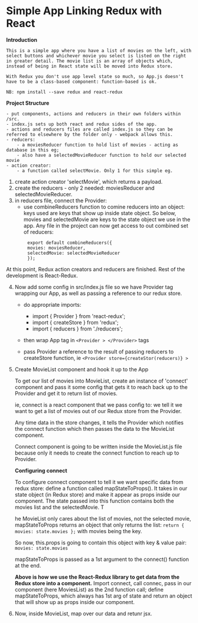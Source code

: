 # **Simple App Linking Redux with React**

**Introduction**

    This is a simple app where you have a list of movies on the left, with select buttons and whichever movie you select is listed on the right in greater detail. The movie list is an array of objects which, instead of being in React state will be moved into Redux store.

    With Redux you don't use app level state so much, so App.js doesn't have to be a class-based component: function-based is ok.

    NB: npm install --save redux and react-redux

**Project Structure**

    - put components, actions and reducers in their own folders within /src.
    - index.js sets up both react and redux sides of the app.
    - actions and reducers files are called index.js so they can be referred to elsewhere by the folder only - webpack allows this.
    - reducers:
        - a moviesReducer function to hold list of movies - acting as database in this eg;
        - also have a selectedMovieReducer function to hold our selected movie
    - action creator:
        - a function called selectMovie. Only 1 for this simple eg.

1. create action creator 'selectMovie', which returns a payload.
2. create the reducers - only 2 needed: moviesReducer and selectedMovieReducer.
3. in reducers file, connect the Provider:
   - use combineReducers function to comine reducers into an object:
     keys used are keys that show up inside state object. So below, movies and selectedMovie are keys to the state object we use in the app. Any file in the project can now get access to out combined set of reducers:

```
        export default combineReducers({
        movies: moviesReducer,
        selectedMovie: selectedMovieReducer
        });

```

At this point, Redux action creators and reducers are finished. Rest of the development is React-Redux.

4. Now add some config in src/index.js file so we have Provider tag wrapping our App, as well as passing a reference to our redux store.

   - do appropriate imports:

     - import { Provider } from 'react-redux';
     - import { createStore } from 'redux';
     - import { reducers } from './reducers';

   - then wrap App tag in `<Provider > </Provider>` tags
   - pass Provider a reference to the result of passing reducers to createStore function, ie `<Provider store={createStor(reducers)} >`

5. Create MovieList component and hook it up to the App

   To get our list of movies into MovieList, create an instance of 'connect' component and pass it some config that gets it to reach back up to the Provider and get it to return list of movies.

   ie, connect is a react component that we pass config to: we tell it we want to get a list of movies out of our Redux store from the Provider.

   Any time data in the store changes, it tells the Provider which notifies the connect function which then passes the data to the MovieList component.

   Connect component is going to be written inside the MovieList.js file because only it needs to create the connect function to reach up to Provider.

   **Configuring connect**

   To configure connect component to tell it we want specific data from redux store: define a function called mapStateToProps(). It takes in our state object (in Redux store) and make it appear as props inside our component. The state passed into this function contains both the movies list and the selectedMovie. T

   he MovieList only cares about the list of movies, not the selected movie, mapStateToProps returns an object that only returns the list: `return { movies: state.movies };` with movies being the key.

   So now, this.props is going to contain this object with key & value pair: `movies: state.movies`

   mapStateToProps is passed as a 1st argument to the connect() function at the end.


    <b>Above is how we use the React-Redux library to get data from the Redux store into a component.</b>  Import connect, call connec,  pass in our component (here MoviesList) as the 2nd function call;  define mapStateToProps, which always has 1st arg of state and return an object that will show up as props inside our component.

6. Now, inside MovieList, map over our data and retunr jsx.
